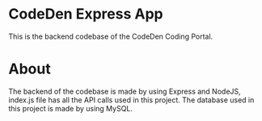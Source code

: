 # CodeDen Express App
This is the backend codebase of the CodeDen Coding Portal.

# About
The backend of the codebase is made by using Express and NodeJS, index.js file has all the API calls used in this project.
The database used in this project is made by using MySQL.
